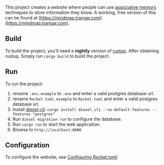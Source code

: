 This project creates a website where people can use [associative memory](https://en.wikipedia.org/wiki/Associative_memory_(psychology)) techniques to store information they know.
A working, free version of this can be found at [https://mindmap.trangar.com](https://mindmap.trangar.com).

## Build

To build the project, you'll need a **nightly** version of [rustup](https://rustup.rs).
After obtaining rustup, Simply run `cargo build` to build the project.

## Run

To run the project:
1. rename `.env.example` to `.env` and enter a valid postgres database url.
2. rename `Rocket.toml.example` to `Rocket.toml` and enter a valid postgres database url.
3. Install [diesel-cli](https://github.com/diesel-rs/diesel/tree/master/diesel_cli): `cargo install diesel_cli --no-default-features --features "postgres"`
4. Run `diesel migration run` to configure the database.
5. Run `cargo run` to start the web application.
6. Browse to `http://localhost:8000`

## Configuration

To configure the website, see [Configuring Rocket.toml](https://rocket.rs/guide/configuration/#rockettoml).
